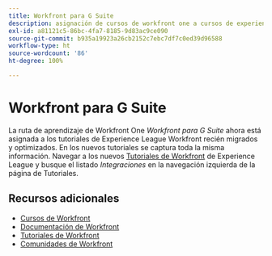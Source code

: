 ```yaml
---
title: Workfront para G Suite
description: asignación de cursos de workfront one a cursos de experience league
exl-id: a81121c5-86bc-4fa7-8185-9d83ac9ce090
source-git-commit: b935a19923a26cb2152c7ebc7df7c0ed39d96588
workflow-type: ht
source-wordcount: '86'
ht-degree: 100%

---
```


# Workfront para G Suite

La ruta de aprendizaje de Workfront One *Workfront para G Suite* ahora está asignada a los tutoriales de Experience League Workfront recién migrados y optimizados. En los nuevos tutoriales se captura toda la misma información. Navegar a los nuevos [Tutoriales de Workfront](https://experienceleague.adobe.com/docs/workfront-learn/tutorials-workfront/home.html?lang=es) de Experience League y busque el listado *Integraciones* en la navegación izquierda de la página de Tutoriales.

## Recursos adicionales

* [Cursos de Workfront](https://experienceleague.adobe.com/?lang=es&amp;Solution=Workfront#courses)
* [Documentación de Workfront](https://experienceleague.adobe.com/docs/workfront.html?lang=es)
* [Tutoriales de Workfront](https://experienceleague.adobe.com/docs/workfront-learn/tutorials-workfront/home.html?lang=es)
* [Comunidades de Workfront](https://experienceleaguecommunities.adobe.com/t5/workfront/ct-p/workfront)
